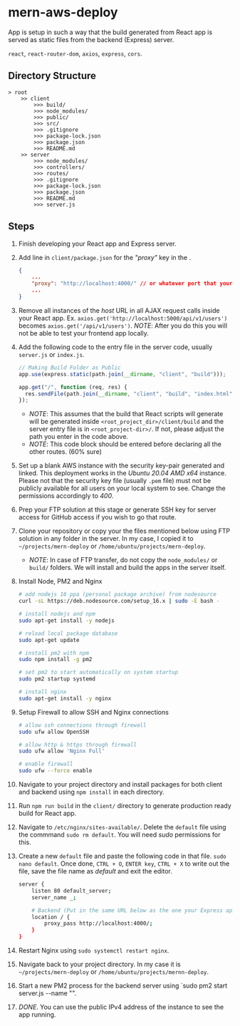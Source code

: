 # mern-aws-deploy

App is setup in such a way that the build generated from React app is served as static files from the backend (Express) server.

`react`, `react-router-dom`, `axios`, `express`, `cors`.

## Directory Structure

```
> root
    >> client
        >>> build/
        >>> node_modules/
        >>> public/
        >>> src/
        >>> .gitignore
        >>> package-lock.json
        >>> package.json
        >>> README.md
    >> server
        >>> node_modules/
        >>> controllers/
        >>> routes/
        >>> .gitignore
        >>> package-lock.json
        >>> package.json
        >>> README.md
        >>> server.js
```

## Steps

1. Finish developing your React app and Express server.
2. Add line in `client/package.json` for the _"proxy"_ key in the .
   ```json
   {
       ...
       "proxy": "http://localhost:4000/" // or whatever port that your Express server starts is
       ...
   }
   ```
3. Remove all instances of the _host_ URL in all AJAX request calls inside your React app. Ex. `axios.get('http://localhost:5000/api/v1/users')` becomes `axios.get('/api/v1/users')`. _NOTE_: After you do this you will not be able to test your frontend app locally.
4. Add the following code to the entry file in the server code, usually `server.js` or `index.js`.

   ```js
   // Making Build Folder as Public
   app.use(express.static(path.join(__dirname, "client", "build")));

   app.get("/", function (req, res) {
     res.sendFile(path.join(__dirname, "client", "build", "index.html"));
   });
   ```

   - _NOTE_: This assumes that the build that React scripts will generate will be generated inside `<root_project_dir>/client/build` and the server entry file is in `<root_project-dir>/`. If not, please adjust the path you enter in the code above.
   - _NOTE_: This code block should be entered before declaring all the other routes. (60% sure)

5. Set up a blank AWS instance with the security key-pair generated and linked. This deployment works in the _Ubuntu 20.04 AMD x64_ instance. Please not that the security key file (usually `.pem` file) must not be publicly available for all users on your local system to see. Change the permissions accordingly to _400_.
6. Prep your FTP solution at this stage or generate SSH key for server access for GitHub access if you wish to go that route.
7. Clone your repository or copy your the files mentioned below using FTP solution in any folder in the server. In my case, I copied it to `~/projects/mern-deploy` or `/home/ubuntu/projects/mern-deploy`.
   - _NOTE_: In case of FTP transfer, do not copy the `node_modules/` or `build/` folders. We will install and build the apps in the server itself.
8. Install Node, PM2 and Nginx

   ```bash
   # add nodejs 16 ppa (personal package archive) from nodesource
   curl -sL https://deb.nodesource.com/setup_16.x | sudo -E bash -

   # install nodejs and npm
   sudo apt-get install -y nodejs

   # reload local package database
   sudo apt-get update

   # install pm2 with npm
   sudo npm install -g pm2

   # set pm2 to start automatically on system startup
   sudo pm2 startup systemd

   # install nginx
   sudo apt-get install -y nginx
   ```

9. Setup Firewall to allow SSH and Nginx connections

   ```bash
   # allow ssh connections through firewall
   sudo ufw allow OpenSSH

   # allow http & https through firewall
   sudo ufw allow 'Nginx Full'

   # enable firewall
   sudo ufw --force enable
   ```

10. Navigate to your project directory and install packages for both client and backend using `npm install` in each directory.
11. Run `npm run build` in the `client/` directory to generate production ready build for React app.
12. Navigate to `/etc/nginx/sites-available/`. Delete the `default` file using the commmand `sudo rm default`. You will need _sudo_ permissions for this.
13. Create a new `default` file and paste the following code in that file. `sudo nano default`. Once done, `CTRL + O`, `ENTER key`, `CTRL + X` to write out the file, save the file name as _default_ and exit the editor.

    ```bash
    server {
        listen 80 default_server;
        server_name _;

        # Backend (Put in the same URL below as the one your Express app runs in.)
        location / {
            proxy_pass http://localhost:4000/;
        }
    }

    ```

14. Restart Nginx using `sudo systemctl restart nginx`.
15. Navigate back to your project directory. In my case it is `~/projects/mern-deploy` or `/home/ubuntu/projects/mernn-deploy`.
16. Start a new PM2 process for the backend server using `sudo pm2 start server.js --name "<whatever-name-you-wish-to-identify-the-process-with>".
17. _*DONE*_. You can use the public IPv4 address of the instance to see the app running.
